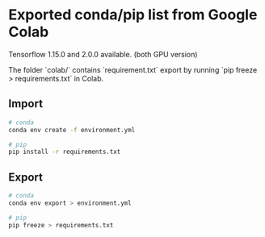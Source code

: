 # Exported conda/pip list from Google Colab
<p>Tensorflow 1.15.0 and 2.0.0 available. (both GPU version)</p>
The folder `colab/` contains `requirement.txt` export by running `pip freeze > requirements.txt` in Colab.



## Import
```sh
# conda
conda env create -f environment.yml

# pip
pip install -r requirements.txt
```

## Export
```sh
# conda
conda env export > environment.yml

# pip
pip freeze > requirements.txt
```